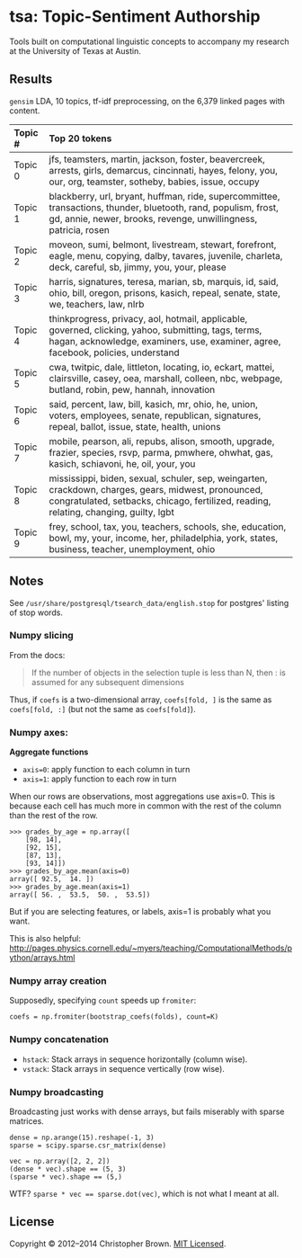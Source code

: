 # tsa: Topic-Sentiment Authorship

Tools built on computational linguistic concepts to accompany my research at the University of Texas at Austin.

## Results

`gensim` LDA, 10 topics, tf-idf preprocessing, on the 6,379 linked pages with content.

| Topic # | Top 20 tokens |
|:--------|:--------------|
| Topic 0 | jfs, teamsters, martin, jackson, foster, beavercreek, arrests, girls, demarcus, cincinnati, hayes, felony, you, our, org, teamster, sotheby, babies, issue, occupy |
| Topic 1 | blackberry, url, bryant, huffman, ride, supercommittee, transactions, thunder, bluetooth, rand, populism, frost, gd, annie, newer, brooks, revenge, unwillingness, patricia, rosen |
| Topic 2 | moveon, sumi, belmont, livestream, stewart, forefront, eagle, menu, copying, dalby, tavares, juvenile, charleta, deck, careful, sb, jimmy, you, your, please |
| Topic 3 | harris, signatures, teresa, marian, sb, marquis, id, said, ohio, bill, oregon, prisons, kasich, repeal, senate, state, we, teachers, law, nlrb |
| Topic 4 | thinkprogress, privacy, aol, hotmail, applicable, governed, clicking, yahoo, submitting, tags, terms, hagan, acknowledge, examiners, use, examiner, agree, facebook, policies, understand |
| Topic 5 | cwa, twitpic, dale, littleton, locating, io, eckart, mattei, clairsville, casey, oea, marshall, colleen, nbc, webpage, butland, robin, pew, hannah, innovation |
| Topic 6 | said, percent, law, bill, kasich, mr, ohio, he, union, voters, employees, senate, republican, signatures, repeal, ballot, issue, state, health, unions |
| Topic 7 | mobile, pearson, ali, repubs, alison, smooth, upgrade, frazier, species, rsvp, parma, pmwhere, ohwhat, gas, kasich, schiavoni, he, oil, your, you |
| Topic 8 | mississippi, biden, sexual, schuler, sep, weingarten, crackdown, charges, gears, midwest, pronounced, congratulated, setbacks, chicago, fertilized, reading, relating, changing, guilty, lgbt |
| Topic 9 | frey, school, tax, you, teachers, schools, she, education, bowl, my, your, income, her, philadelphia, york, states, business, teacher, unemployment, ohio |


## Notes

See `/usr/share/postgresql/tsearch_data/english.stop` for postgres' listing of stop words.


### Numpy slicing

From the docs:

> If the number of objects in the selection tuple is less than N,
> then : is assumed for any subsequent dimensions

Thus, if `coefs` is a two-dimensional array, `coefs[fold, ]` is the same as `coefs[fold, :]` (but not the same as `coefs[fold]`).


### Numpy axes:

**Aggregate functions**

* `axis=0`: apply function to each column in turn
* `axis=1`: apply function to each row in turn

When our rows are observations, most aggregations use axis=0.
This is because each cell has much more in common with the rest of the column than the rest of the row.

    >>> grades_by_age = np.array([
        [98, 14],
        [92, 15],
        [87, 13],
        [93, 14]])
    >>> grades_by_age.mean(axis=0)
    array([ 92.5,  14. ])
    >>> grades_by_age.mean(axis=1)
    array([ 56. ,  53.5,  50. ,  53.5])

But if you are selecting features, or labels, axis=1 is probably what you want.

This is also helpful: http://pages.physics.cornell.edu/~myers/teaching/ComputationalMethods/python/arrays.html


### Numpy array creation

Supposedly, specifying `count` speeds up `fromiter`:

    coefs = np.fromiter(bootstrap_coefs(folds), count=K)




### Numpy concatenation

- `hstack`: Stack arrays in sequence horizontally (column wise).
- `vstack`: Stack arrays in sequence vertically (row wise).


### Numpy broadcasting

Broadcasting just works with dense arrays, but fails miserably with sparse matrices.

    dense = np.arange(15).reshape(-1, 3)
    sparse = scipy.sparse.csr_matrix(dense)

    vec = np.array([2, 2, 2])
    (dense * vec).shape == (5, 3)
    (sparse * vec).shape == (5,)

WTF? `sparse * vec == sparse.dot(vec)`, which is not what I meant at all.


## License

Copyright © 2012–2014 Christopher Brown. [MIT Licensed](LICENSE).
